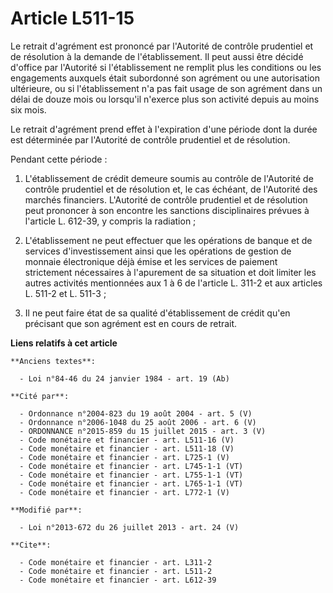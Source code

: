 # Article L511-15

Le retrait d'agrément est prononcé par l'Autorité de contrôle prudentiel et de résolution à la demande de l'établissement. Il
peut aussi être décidé d'office par l'Autorité si l'établissement ne remplit plus les conditions ou les engagements auxquels
était subordonné son agrément ou une autorisation ultérieure, ou si l'établissement n'a pas fait usage de son agrément dans
un délai de douze mois ou lorsqu'il n'exerce plus son activité depuis au moins six mois. 

Le retrait d'agrément prend effet à l'expiration d'une période dont la durée est déterminée par l'Autorité de contrôle
prudentiel et de résolution. 

Pendant cette période : 

1. L'établissement de crédit demeure soumis au contrôle de l'Autorité de contrôle prudentiel et de résolution et, le cas
échéant, de l'Autorité des marchés financiers. L'Autorité de contrôle prudentiel et de résolution peut prononcer à son
encontre les sanctions disciplinaires prévues à l'article L. 612-39, y compris la radiation ; 

2. L'établissement ne peut effectuer que les opérations de banque et de services d'investissement ainsi que les opérations de
gestion de monnaie électronique déjà émise et les services de paiement strictement nécessaires à l'apurement de sa situation
et doit limiter les autres activités mentionnées aux 1 à 6 de l'article L. 311-2 et aux articles L. 511-2 et L. 511-3 ; 

3. Il ne peut faire état de sa qualité d'établissement de crédit qu'en précisant que son agrément est en cours de retrait.

**Liens relatifs à cet article**

	**Anciens textes**:

	  - Loi n°84-46 du 24 janvier 1984 - art. 19 (Ab)

	**Cité par**:

	  - Ordonnance n°2004-823 du 19 août 2004 - art. 5 (V)
	  - Ordonnance n°2006-1048 du 25 août 2006 - art. 6 (V)
	  - ORDONNANCE n°2015-859 du 15 juillet 2015 - art. 3 (V)
	  - Code monétaire et financier - art. L511-16 (V)
	  - Code monétaire et financier - art. L511-18 (V)
	  - Code monétaire et financier - art. L725-1 (V)
	  - Code monétaire et financier - art. L745-1-1 (VT)
	  - Code monétaire et financier - art. L755-1-1 (VT)
	  - Code monétaire et financier - art. L765-1-1 (VT)
	  - Code monétaire et financier - art. L772-1 (V)

	**Modifié par**:

	  - Loi n°2013-672 du 26 juillet 2013 - art. 24 (V)

	**Cite**:

	  - Code monétaire et financier - art. L311-2
	  - Code monétaire et financier - art. L511-2
	  - Code monétaire et financier - art. L612-39
